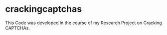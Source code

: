 # crackingcaptchas
This Code was developed in the course of my Research Project on Cracking CAPTCHAs.
